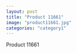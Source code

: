 ```yaml
---
layout: post
title: "Product 11661"
image: "product11661.jpg"
categories: "category1"
---
```

Product 11661
